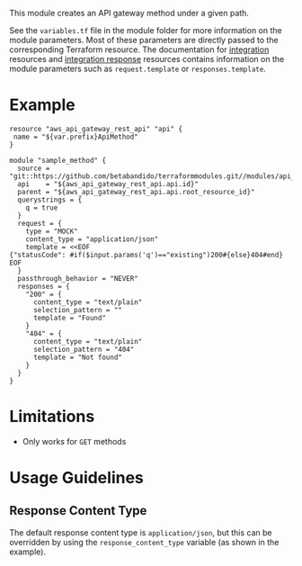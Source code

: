 This module creates an API gateway method under a given path.

See the `variables.tf` file in the module folder for more information on the module parameters. Most of these parameters are directly passed to the corresponding Terraform resource. The documentation for [integration](https://www.terraform.io/docs/providers/aws/r/api_gateway_integration.html) resources and [integration response](https://www.terraform.io/docs/providers/aws/r/api_gateway_integration_response.html) resources contains information on the module parameters such as `request.template` or `responses.template`.

# Example

```hcl
resource "aws_api_gateway_rest_api" "api" {
 name = "${var.prefix}ApiMethod"
}

module "sample_method" {
  source = "git::https://github.com/betabandido/terraformmodules.git//modules/api_method"
  api    = "${aws_api_gateway_rest_api.api.id}"
  parent = "${aws_api_gateway_rest_api.api.root_resource_id}"
  querystrings = {
    q = true
  }
  request = {
    type = "MOCK"
    content_type = "application/json"
    template = <<EOF
{"statusCode": #if($input.params('q')=="existing")200#{else}404#end}
EOF
  }
  passthrough_behavior = "NEVER"
  responses = {
    "200" = {
      content_type = "text/plain"
      selection_pattern = ""
      template = "Found"
    }
    "404" = {
      content_type = "text/plain"
      selection_pattern = "404"
      template = "Not found"
    }
  }
}
```

# Limitations

* Only works for `GET` methods

# Usage Guidelines

## Response Content Type

The default response content type is `application/json`, but this can be overridden by using the `response_content_type` variable (as shown in the example).
